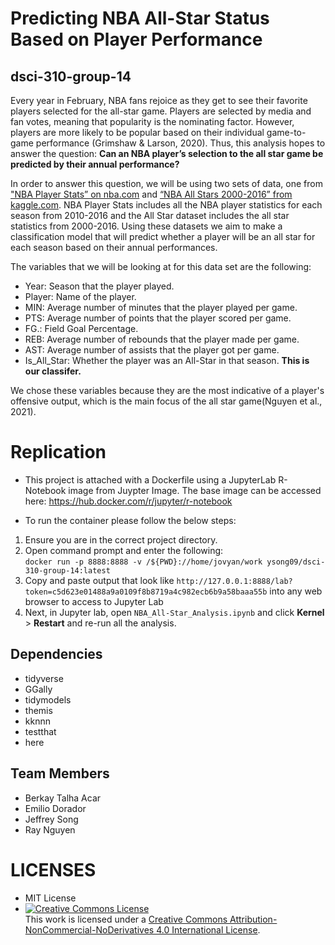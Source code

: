 # Predicting NBA All-Star Status Based on Player Performance

## dsci-310-group-14

Every year in February, NBA fans rejoice as they get to see their favorite players selected for the all-star game. Players are selected by media and fan votes, meaning that popularity is the nominating factor. However, players are more likely to be popular based on their individual game-to-game performance (Grimshaw & Larson, 2020). Thus, this analysis hopes to answer the question: **Can an NBA player’s selection to the all star game be predicted by their annual performance?**

In order to answer this question, we will be using two sets of data, one from ["NBA Player Stats” on nba.com](https://www.nba.com/stats/players/traditional/?sort=PTS&dir=-1&Season=2015-16&SeasonType=Regular%20Season) and [“NBA All Stars 2000-2016” from kaggle.com](https://www.kaggle.com/fmejia21/nba-all-star-game-20002016?select=NBA+All+Stars+2000-2016+-+Sheet1.csv). NBA Player Stats includes all the NBA player statistics for each season from 2010-2016 and the All Star dataset includes the all star statistics from 2000-2016. Using these datasets we aim to make a classification model that will predict whether a player will be an all star for each season based on their annual performances.

The variables that we will be looking at for this data set are the following:
- Year: Season that the player played.
- Player: Name of the player.
- MIN: Average number of minutes that the player played per game.
- PTS: Average number of points that the player scored per game.
- FG.: Field Goal Percentage.
- REB: Average number of rebounds that the player made per game.
- AST: Average number of assists that the player got per game.
- Is_All_Star: Whether the player was an All-Star in that season. **This is our classifer.**

We chose these variables because they are the most indicative of a player's offensive output, which is the main focus of the all star game(Nguyen et al., 2021).

# Replication
- This project is attached with a Dockerfile using a JupyterLab R-Notebook image from Juypter Image.
  The base image can be accessed here: https://hub.docker.com/r/jupyter/r-notebook

- To run the container please follow the below steps:
1) Ensure you are in the correct project directory.
2) Open command prompt and enter the following: <br/>
`docker run -p 8888:8888 -v /${PWD}://home/jovyan/work ysong09/dsci-310-group-14:latest`
3) Copy and paste output that look like `http://127.0.0.1:8888/lab?token=c5d623e01488a9a0109f8b8719a4c982ecb6b9a58baaa55b` into any web browser to access to Jupyter Lab
4) Next, in Jupyter lab, open `NBA_All-Star_Analysis.ipynb` and click **Kernel** > **Restart** and re-run all the analysis.

## Dependencies
- tidyverse
- GGally
- tidymodels
- themis
- kknnn
- testthat
- here

## Team Members
- Berkay Talha Acar 
- Emilio Dorador 
- Jeffrey Song 
- Ray Nguyen

# LICENSES
- MIT License
- <a rel="license" href="http://creativecommons.org/licenses/by-nc-nd/4.0/"><img alt="Creative Commons License" style="border-width:0" src="https://i.creativecommons.org/l/by-nc-nd/4.0/88x31.png" /></a><br />This work is licensed under a <a rel="license" href="http://creativecommons.org/licenses/by-nc-nd/4.0/">Creative Commons Attribution-NonCommercial-NoDerivatives 4.0 International License</a>.

